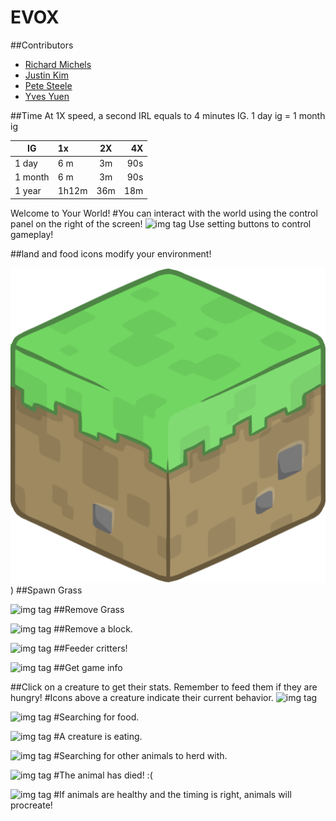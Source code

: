 # EVOX

##Contributors
- [Richard Michels](https://github.com/richardalexandermichels)
- [Justin Kim](https://github.com/jkim430)
- [Pete Steele](https://github.com/celanajaya)
- [Yves Yuen](https://github.com/justYves)

##Time
At 1X speed, a second IRL equals to 4 minutes IG.
1 day ig = 1 month ig

|IG      | 1x            | 2X            | 4X    |
|--------| :------------- |:-------------:| -----:|
| 1 day  | 6 m     | 3m | 90s |
| 1 month| 6 m      | 3m     |   90s|
| 1 year| 1h12m| 36m    |    18m |



Welcome to Your World!
#You can interact with the world using the control panel on the right of the screen!
![img tag](https://raw.github.com/justyves/EVOX/master/server/images/game-buttons.png)
Use setting buttons to control gameplay!

##land and food icons modify your environment!

<img src="server/images/3D-Grass-icon.png" style="width:50">)
##Spawn Grass

![img tag](https://raw.github.com/justyves/EVOX/master/server/images/3D-Dirt-icon.png)
##Remove Grass


![img tag](https://raw.github.com/justyves/EVOX/master/server/images/Stone-Hoe-icon.png)
##Remove a block.

![img tag](https://raw.github.com/justyves/EVOX/master/server/images/chick.png)
##Feeder critters!

![img tag](https://raw.github.com/justyves/EVOX/master/server/images/info.png)
##Get game info

##Click on a creature to get their stats. Remember to feed them if they are hungry!
#Icons above a creature indicate their current behavior.
![img tag](https://raw.github.com/justyves/EVOX/server/images/icons.png)


![img tag](https://raw.github.com/justyves/EVOX/master/client/textures/look.png)
#Searching for food.

![img tag](https://raw.github.com/justyves/EVOX/master/client/textures/eating.png)
#A creature is eating.

![img tag](https://raw.github.com/justyves/EVOX/master/client/textures/herd.png)
#Searching for other animals to herd with.

![img tag](https://raw.github.com/justyves/EVOX/master/client/textures/dead.png)
#The animal has died! :(

![img tag](https://raw.github.com/justyves/EVOX/master/client/textures/love.png)
#If animals are healthy and the timing is right, animals will procreate!
